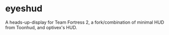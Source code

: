 # eyeshud
A heads-up-display for Team Fortress 2, a fork/combination of minimal HUD from Toonhud, and optivex's HUD.
